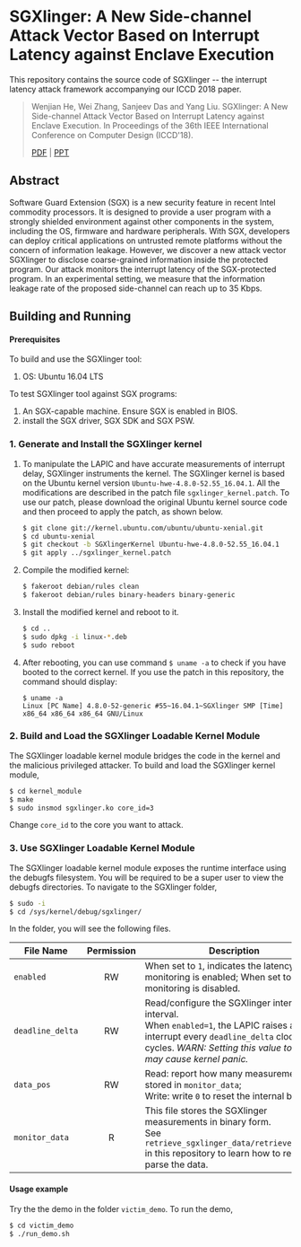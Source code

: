 SGXlinger: A New Side-channel Attack Vector Based on Interrupt Latency against Enclave Execution
========

This repository contains the source code of SGXlinger -- the interrupt latency attack framework accompanying our ICCD 2018 paper.

> Wenjian He, Wei Zhang, Sanjeev Das and Yang Liu. SGXlinger: A New Side-channel Attack Vector Based on Interrupt Latency against Enclave Execution. In Proceedings of the 36th IEEE International Conference on Computer Design (ICCD'18).
> 
> [PDF](https://ieeexplore.ieee.org/abstract/document/8615675) | [PPT](https://github.com/HE-Wenjian/SGXlinger/raw/master/ICCD_PPT.pdf)

## Abstract

Software Guard Extension (SGX) is a new security feature in recent Intel commodity processors. It is designed to provide a user program with a strongly shielded environment against other components in the system, including the OS, firmware and hardware peripherals. With SGX, developers can deploy critical applications on untrusted remote platforms without the concern of information leakage. However, we discover a new attack vector SGXlinger to disclose coarse-grained information inside the protected program. Our attack monitors the interrupt latency of the SGX-protected program. In an experimental setting, we measure that the information leakage rate of the proposed side-channel can reach up to 35 Kbps.

## Building and Running

#### Prerequisites

To build and use the SGXlinger tool:
1. OS: Ubuntu 16.04 LTS

To test SGXlinger tool against SGX programs:
1. An SGX-capable machine. Ensure SGX is enabled in BIOS.
1. install the SGX driver, SGX SDK and SGX PSW.

### 1. Generate and Install the SGXlinger kernel

1. To manipulate the LAPIC and have accurate measurements of interrupt delay, SGXlinger instruments the kernel. The SGXlinger kernel is based on the Ubuntu kernel version `Ubuntu-hwe-4.8.0-52.55_16.04.1`. All the modifications are described in the patch file `sgxlinger_kernel.patch`. To use our patch, please download the original Ubuntu kernel source code and then proceed to apply the patch, as shown below.

    ```bash
    $ git clone git://kernel.ubuntu.com/ubuntu/ubuntu-xenial.git
    $ cd ubuntu-xenial
    $ git checkout -b SGXlingerKernel Ubuntu-hwe-4.8.0-52.55_16.04.1
    $ git apply ../sgxlinger_kernel.patch
    ```

1. Compile the modified kernel:
    ```bash
    $ fakeroot debian/rules clean
    $ fakeroot debian/rules binary-headers binary-generic
    ```

1. Install the modified kernel and reboot to it.
    ```bash
    $ cd ..
    $ sudo dpkg -i linux-*.deb
    $ sudo reboot
    ```

1. After rebooting, you can use command `$ uname -a` to check if you have booted to the correct kernel. If you use the patch in this repository, the command should display:

    ```
    $ uname -a
    Linux [PC Name] 4.8.0-52-generic #55~16.04.1~SGXlinger SMP [Time] x86_64 x86_64 x86_64 GNU/Linux
    ```


### 2. Build and Load the SGXlinger Loadable Kernel Module

The SGXlinger loadable kernel module bridges the code in the kernel and the malicious privileged attacker. To build and load the SGXlinger kernel module,
```bash
$ cd kernel_module
$ make
$ sudo insmod sgxlinger.ko core_id=3
```
Change `core_id` to the core you want to attack.


### 3. Use SGXlinger Loadable Kernel Module

The SGXlinger loadable kernel module exposes the runtime interface using the debugfs filesystem. You will be required to be a super user to view the debugfs directories. To navigate to the SGXlinger folder, 

```bash
$ sudo -i
$ cd /sys/kernel/debug/sgxlinger/
```

In the folder, you will see the following files.

| File Name      | Permission | Description  |
|-----|:-----:|------| 
| `enabled`        | RW | When set to `1`, indicates the latency monitoring is enabled; When set to `0`, the monitoring is disabled.
| `deadline_delta` | RW | Read/configure the SGXlinger interrupt interval. <br>When `enabled=1`, the LAPIC raises an interrupt every `deadline_delta` clock cycles. *WARN: Setting this value too small may cause kernel panic.*
| `data_pos`       | RW | Read: report how many measurements are stored in `monitor_data`; <br>Write: write `0` to reset the internal buffer.
| `monitor_data`   | R  | This file stores the SGXlinger measurements in binary form. <br>See `retrieve_sgxlinger_data/retrieve_data.c` in this repository to learn how to read and parse the data.


#### Usage example

Try the the demo in the folder `victim_demo`. To run the demo,

```bash
$ cd victim_demo
$ ./run_demo.sh
```


